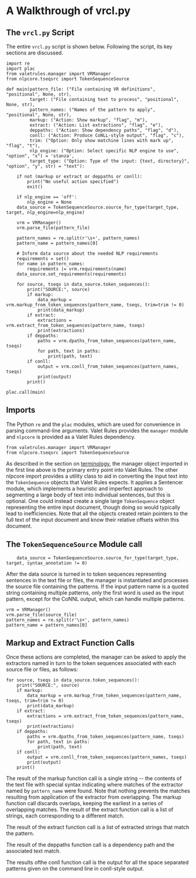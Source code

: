 # A Walkthrough of vrcl.py

## The `vrcl.py` Script

The entire `vrcl.py` script is shown below. Following the script, its key sections are discussed.  

```
import re
import plac
from valetrules.manager import VRManager
from nlpcore.tseqsrc import TokenSequenceSource

def main(pattern_file: ("File containing VR definitions", "positional", None, str),
         target: ("File containing text to process", "positional", None, str),
         pattern_names: ("Names of the pattern to apply", "positional", None, str),
         markup: ("Action: Show markup", "flag", "m"),
         extract: ("Action: List extractions", "flag", "e"),
         deppaths: ("Action: Show dependency paths", "flag", "d"),
         conll: ("Action: Produce CoNLL-style output", "flag", "c"),
         trim: ("Option: Only show matchine lines with mark up", "flag", "t"),
         nlp_engine: ("Option: Select specific NLP engine to use", "option", "x") = 'stanza',
         target_type: ("Option: Type of the input: {text, directory}", "option", "y", str) = "text"):

    if not (markup or extract or deppaths or conll):
        print("No useful action specified")
        exit()

    if nlp_engine == 'off':
        nlp_engine = None
    data_source = TokenSequenceSource.source_for_type(target_type, target, nlp_engine=nlp_engine)

    vrm = VRManager()
    vrm.parse_file(pattern_file)

    pattern_names = re.split(r'\s+', pattern_names)
    pattern_name = pattern_names[0]

    # Inform data source about the needed NLP requirements
    requirements = set()
    for name in pattern_names:
        requirements |= vrm.requirements(name)
    data_source.set_requirements(requirements)

    for source, tseqs in data_source.token_sequences():
        print("SOURCE:", source)
        if markup:
            data_markup = vrm.markup_from_token_sequences(pattern_name, tseqs, trim=trim != 0)
            print(data_markup)
        if extract:
            extractions = vrm.extract_from_token_sequences(pattern_name, tseqs)
            print(extractions)
        if deppaths:
            paths = vrm.dpaths_from_token_sequences(pattern_name, tseqs)
            for path, text in paths:
                print(path, text)
        if conll:
            output = vrm.conll_from_token_sequences(pattern_names, tseqs)
            print(output)
        print()
    
plac.call(main)    
```
## Imports

The Python `re` and the `plac` modules, which are used for convenience
in parsing command-line arguments.
Valet Rules provides the `manager` module and `nlpcore` is provided as a Valet Rules dependency.

```
from valetrules.manager import VRManager
from nlpcore.tseqsrc import TokenSequenceSource
```

As described in the section on [terminology](VRSyntax.md#valet-rules-terminology), the
manager object imported in the first line above is the primary entry
point into Valet Rules.  The other nlpcore import provides a utility class
to aid in converting the input text 
into the `TokenSequence` objects that Valet Rules expects.  It applies 
a Sentencer module, which implements a heuristic and imperfect approach
to segmenting a large body of text into individual sentences, 
but this is optional. One could instead create a single large `TokenSequence`
object representing the entire input document, though doing so would
typically lead to inefficiencies.
Note that all the objects created retain
pointers to the full text of the input document and know their
relative offsets within this document.  

## The `TokenSequenceSource` Module call

```
    data_source = TokenSequenceSource.source_for_type(target_type, target, syntax_annotation != 0)
```

After the data source is turned in to token sequences representing
sentences in the text file or files,  the manager is instantiated and processes
the source file containing the patterns. 
If the input pattern name is a quoted string containing multiple patterns, only the first word is used as the input pattern, except for the CoNNL output, which can handle multiple patterns.

```
vrm = VRManager()
vrm.parse_file(source_file)
pattern_names = re.split(r'\s+', pattern_names)
pattern_name = pattern_names[0]
```

## Markup and Extract Function Calls

Once these actions are completed, the manager can be asked to apply
the extractors named in turn to the token sequences associated with each source file or files, 
as follows:

```
for source, tseqs in data_source.token_sequences():
    print("SOURCE:", source)
    if markup:
        data_markup = vrm.markup_from_token_sequences(pattern_name, tseqs, trim=trim != 0)
        print(data_markup)
    if extract:
        extractions = vrm.extract_from_token_sequences(pattern_name, tseqs)
        print(extractions)
    if deppaths:
        paths = vrm.dpaths_from_token_sequences(pattern_name, tseqs)
        for path, text in paths:
            print(path, text)
    if conll:
        output = vrm.conll_from_token_sequences(pattern_names, tseqs)
        print(output)
    print()
```

The result of the markup function call is a single string -- the contents of the
text file with special syntax indicating where matches of the
extractor named by `pattern_name` were found.  Note that nothing
prevents the matches resulting from application of the extractor from
overlapping.  The markup function call discards overlaps, keeping the earliest
in a series of overlapping matches.  The result of the extract function call
is a list of strings, each corresponding to a different match.

The result of the extract function call is a list of extracted strings that match the pattern. 

The result of the deppaths function call is a dependency path and the associated text match.

The results ofthe conll function call is the output for all the space separated patterns given on the command line in conll-style output. 

